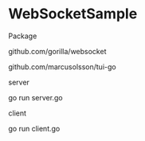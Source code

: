 # WebSocketSample

Package

github.com/gorilla/websocket

github.com/marcusolsson/tui-go

server


go run server.go 

client

go run client.go
